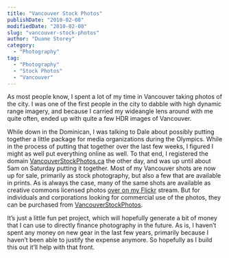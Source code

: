 ```yaml
---
title: "Vancouver Stock Photos"
publishDate: "2010-02-08"
modifiedDate: "2010-02-08"
slug: "vancouver-stock-photos"
author: "Duane Storey"
category:
  - "Photography"
tag:
  - "Photography"
  - "Stock Photos"
  - "Vancouver"
---
```


As most people know, I spent a lot of my time in Vancouver taking photos of the city. I was one of the first people in the city to dabble with high dynamic range imagery, and because I carried my wideangle lens around with me quite often, ended up with quite a few HDR images of Vancouver.

While down in the Dominican, I was talking to Dale about possibly putting together a little package for media organizations during the Olympics. While in the process of putting that together over the last few weeks, I figured I might as well put everything online as well. To that end, I registered the domain [VancouverStockPhotos.ca](http://vancouverstockphotos.ca) the other day, and was up until about 5am on Saturday putting it together. Most of my Vancouver shots are now up for sale, primarily as stock photography, but also a few that are available in prints. As is always the case, many of the same shots are available as creative commons licensed photos [over on my Flickr](http://www.flickr.com/photos/duanestorey) stream. But for individuals and corporations looking for commercial use of the photos, they can be purchased from [VancouverStockPhotos](http://www.vancouverstockphotos.ca).

It’s just a little fun pet project, which will hopefully generate a bit of money that I can use to directly finance photography in the future. As is, I haven’t spent any money on new gear in the last few years, primarily because I haven’t been able to justify the expense anymore. So hopefully as I build this out it’ll help with that front.